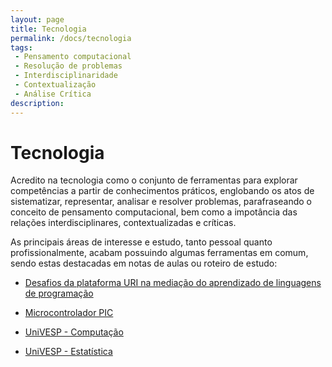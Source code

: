 ```yaml
---
layout: page
title: Tecnologia
permalink: /docs/tecnologia
tags:
 - Pensamento computacional
 - Resolução de problemas
 - Interdisciplinaridade
 - Contextualização
 - Análise Crítica
description: 
---
```


# Tecnologia


Acredito na tecnologia como o conjunto de ferramentas para explorar competências a partir de conhecimentos práticos, englobando os atos de sistematizar, representar, analisar e resolver problemas, parafraseando o conceito de pensamento computacional, bem como a impotância das relações interdisciplinares, contextualizadas e críticas.

As principais áreas de interesse e estudo, tanto pessoal quanto profissionalmente, acabam possuindo algumas ferramentas em comum, sendo estas destacadas em notas de aulas ou roteiro de estudo: 

* [Desafios da plataforma URI na mediação do aprendizado de linguagens de programação]({{site.baseurl}}/docs/tecnology/progURI)

* [Microcontrolador PIC]({{site.baseurl}}/docs/tecnology/ucPIC)

* [UniVESP - Computação]({{site.baseurl}}/2020/com110-algoritmo)
* [UniVESP - Estatística]({{site.baseurl}}/2021/estatistica)
